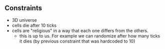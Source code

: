 ## Constraints
- 3D universe
- cells die after 10 ticks
- cells are "religious" in a way that each one differs from the others.
  - this is up to us. For example we can randomize after how many ticks it dies (by previous constraint that was hardcoded to 10)
